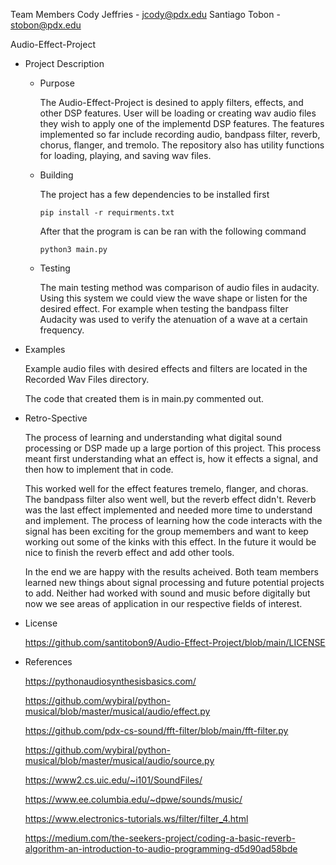 Team Members Cody Jeffries - jcody@pdx.edu Santiago Tobon - stobon@pdx.edu

Audio-Effect-Project

* Project Description

	* Purpose

		The Audio-Effect-Project is desined to apply filters, effects, and other DSP features. User will be loading or creating wav audio files	they wish to apply one of the implementd DSP features. The features implemented so far include recording audio, bandpass filter, reverb, chorus, flanger, and tremolo. The repository also has utility functions for loading, playing, and saving wav files. 

	* Building

		The project has a few dependencies to be installed first

		```
		pip install -r requirments.txt
		```
		After that the program is can be ran with the following command
		```
		python3 main.py
		```
	* Testing
	
		The main testing method was comparison of audio files in audacity. Using this system we could view the wave shape or listen for the desired effect. For example when testing the bandpass filter Audacity was used to verify the atenuation of a wave at a certain frequency.

* Examples
	
	Example audio files with desired effects and filters are located in the Recorded Wav Files directory.

	The code that created them is in main.py commented out.

* Retro-Spective

	The process of learning and understanding what digital sound processing or DSP made up a large portion of this project. This process meant first understanding what an effect is, how it effects a signal, and then how to implement that in code. 
	
	This worked well for the effect features tremelo, flanger, and choras. The bandpass filter also went well, but the reverb effect didn't. Reverb was the last effect implemented and needed more time to understand and implement. The process of learning how the code interacts with the signal has been exciting for the group memembers and want to keep working out some of the kinks with this effect. In the future it would be nice to finish the reverb effect and add other tools.

	In the end we are happy with the results acheived. Both team members learned new things about signal processing and future potential projects to add. Neither had worked with sound and music before digitally but now we see areas of application in our respective fields of interest.

* License

	https://github.com/santitobon9/Audio-Effect-Project/blob/main/LICENSE

* References

	https://pythonaudiosynthesisbasics.com/

	https://github.com/wybiral/python-musical/blob/master/musical/audio/effect.py

	https://github.com/pdx-cs-sound/fft-filter/blob/main/fft-filter.py

	https://github.com/wybiral/python-musical/blob/master/musical/audio/source.py

	https://www2.cs.uic.edu/~i101/SoundFiles/

	https://www.ee.columbia.edu/~dpwe/sounds/music/

	https://www.electronics-tutorials.ws/filter/filter_4.html

	https://medium.com/the-seekers-project/coding-a-basic-reverb-algorithm-an-introduction-to-audio-programming-d5d90ad58bde